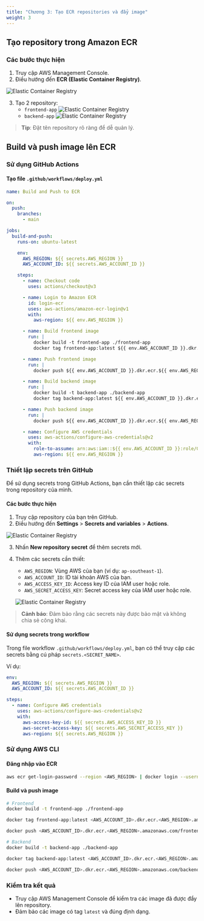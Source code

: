 ```yaml
---
title: "Chương 3: Tạo ECR repositories và đẩy image"
weight: 3
---
```


## Tạo repository trong Amazon ECR

### Các bước thực hiện

1. Truy cập AWS Management Console.
2. Điều hướng đến **ECR (Elastic Container Registry)**.

![Elastic Container Registry](/images/find-ecr.png)

3. Tạo 2 repository:
   - `frontend-app`
   ![Elastic Container Registry](/images/create-ecr-repo.png)
   - `backend-app`
   ![Elastic Container Registry](/images/create-ecr-repo-be.png)

> **Tip**: Đặt tên repository rõ ràng để dễ quản lý.

## Build và push image lên ECR

### Sử dụng GitHub Actions

#### Tạo file `.github/workflows/deploy.yml`

```yaml
name: Build and Push to ECR

on:
  push:
    branches:
      - main

jobs:
  build-and-push:
    runs-on: ubuntu-latest

    env:
      AWS_REGION: ${{ secrets.AWS_REGION }}
      AWS_ACCOUNT_ID: ${{ secrets.AWS_ACCOUNT_ID }}

    steps:
      - name: Checkout code
        uses: actions/checkout@v3

      - name: Login to Amazon ECR
        id: login-ecr
        uses: aws-actions/amazon-ecr-login@v1
        with:
          aws-region: ${{ env.AWS_REGION }}

      - name: Build frontend image
        run: |
          docker build -t frontend-app ./frontend-app
          docker tag frontend-app:latest ${{ env.AWS_ACCOUNT_ID }}.dkr.ecr.${{ env.AWS_REGION }}.amazonaws.com/frontend-app:latest

      - name: Push frontend image
        run: |
          docker push ${{ env.AWS_ACCOUNT_ID }}.dkr.ecr.${{ env.AWS_REGION }}.amazonaws.com/frontend-app:latest

      - name: Build backend image
        run: |
          docker build -t backend-app ./backend-app
          docker tag backend-app:latest ${{ env.AWS_ACCOUNT_ID }}.dkr.ecr.${{ env.AWS_REGION }}.amazonaws.com/backend-app:latest

      - name: Push backend image
        run: |
          docker push ${{ env.AWS_ACCOUNT_ID }}.dkr.ecr.${{ env.AWS_REGION }}.amazonaws.com/backend-app:latest

      - name: Configure AWS credentials
        uses: aws-actions/configure-aws-credentials@v2
        with:
          role-to-assume: arn:aws:iam::${{ env.AWS_ACCOUNT_ID }}:role/GitHubActionsRole
          aws-region: ${{ env.AWS_REGION }}
```

### Thiết lập secrets trên GitHub

Để sử dụng secrets trong GitHub Actions, bạn cần thiết lập các secrets trong repository của mình.

#### Các bước thực hiện

1. Truy cập repository của bạn trên GitHub.
2. Điều hướng đến **Settings** > **Secrets and variables** > **Actions**.

![Elastic Container Registry](/images/setup-secret-github.png)

3. Nhấn **New repository secret** để thêm secrets mới.
4. Thêm các secrets cần thiết:
   - `AWS_REGION`: Vùng AWS của bạn (ví dụ: `ap-southeast-1`).
   - `AWS_ACCOUNT_ID`: ID tài khoản AWS của bạn.
   - `AWS_ACCESS_KEY_ID`: Access key ID của IAM user hoặc role.
   - `AWS_SECRET_ACCESS_KEY`: Secret access key của IAM user hoặc role.

   ![Elastic Container Registry](/images/secret-env.png)

> **Cảnh báo**: Đảm bảo rằng các secrets này được bảo mật và không chia sẻ công khai.

#### Sử dụng secrets trong workflow

Trong file workflow `.github/workflows/deploy.yml`, bạn có thể truy cập các secrets bằng cú pháp `secrets.<SECRET_NAME>`.

Ví dụ:

```yaml
env:
  AWS_REGION: ${{ secrets.AWS_REGION }}
  AWS_ACCOUNT_ID: ${{ secrets.AWS_ACCOUNT_ID }}

steps:
  - name: Configure AWS credentials
    uses: aws-actions/configure-aws-credentials@v2
    with:
      aws-access-key-id: ${{ secrets.AWS_ACCESS_KEY_ID }}
      aws-secret-access-key: ${{ secrets.AWS_SECRET_ACCESS_KEY }}
      aws-region: ${{ secrets.AWS_REGION }}
```

### Sử dụng AWS CLI

#### Đăng nhập vào ECR

```bash
aws ecr get-login-password --region <AWS_REGION> | docker login --username AWS --password-stdin <AWS_ACCOUNT_ID>.dkr.ecr.<AWS_REGION>.amazonaws.com
```

#### Build và push image

```bash
# Frontend
docker build -t frontend-app ./frontend-app

docker tag frontend-app:latest <AWS_ACCOUNT_ID>.dkr.ecr.<AWS_REGION>.amazonaws.com/frontend-app:latest

docker push <AWS_ACCOUNT_ID>.dkr.ecr.<AWS_REGION>.amazonaws.com/frontend-app:latest

# Backend
docker build -t backend-app ./backend-app

docker tag backend-app:latest <AWS_ACCOUNT_ID>.dkr.ecr.<AWS_REGION>.amazonaws.com/backend-app:latest

docker push <AWS_ACCOUNT_ID>.dkr.ecr.<AWS_REGION>.amazonaws.com/backend-app:latest
```

### Kiểm tra kết quả

- Truy cập AWS Management Console để kiểm tra các image đã được đẩy lên repository.
- Đảm bảo các image có tag `latest` và đúng định dạng.
